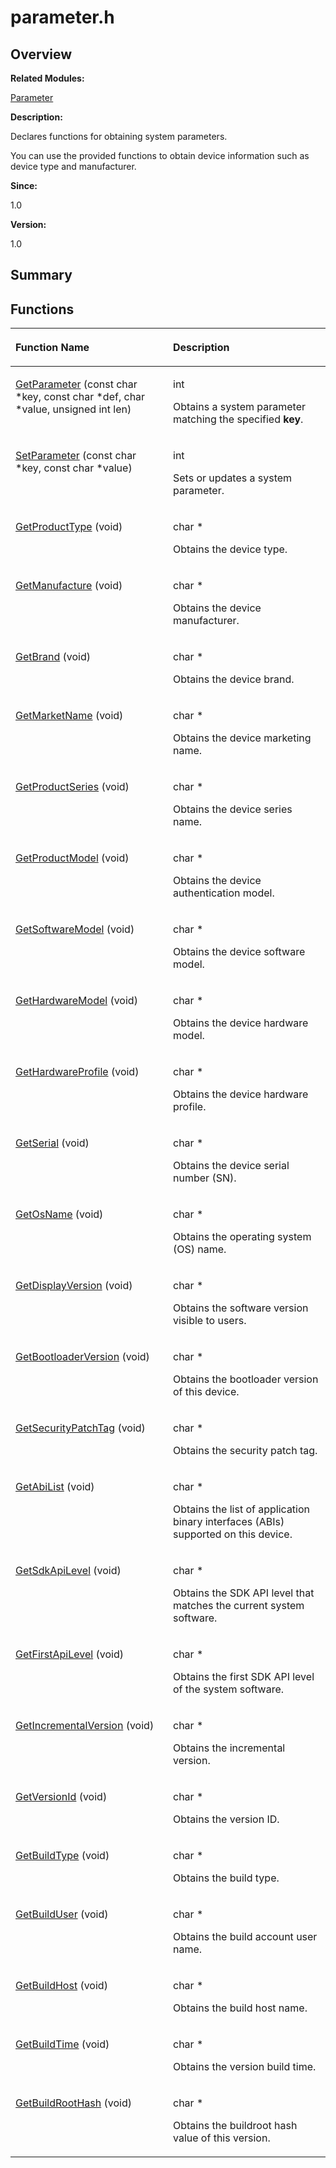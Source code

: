 # parameter.h<a name="EN-US_TOPIC_0000001054476493"></a>

## **Overview**<a name="section2025203949090253"></a>

**Related Modules:**

[Parameter](parameter.md)

**Description:**

Declares functions for obtaining system parameters. 

You can use the provided functions to obtain device information such as device type and manufacturer. 

**Since:**

1.0

**Version:**

1.0

## **Summary**<a name="section1848137634090253"></a>

## Functions<a name="func-members"></a>

<a name="table1670405282090253"></a>
<table><thead align="left"><tr id="row1868692534090253"><th class="cellrowborder" valign="top" width="50%" id="mcps1.1.3.1.1"><p id="p1287535171090253"><a name="p1287535171090253"></a><a name="p1287535171090253"></a>Function Name</p>
</th>
<th class="cellrowborder" valign="top" width="50%" id="mcps1.1.3.1.2"><p id="p2104374310090253"><a name="p2104374310090253"></a><a name="p2104374310090253"></a>Description</p>
</th>
</tr>
</thead>
<tbody><tr id="row646993902090253"><td class="cellrowborder" valign="top" width="50%" headers="mcps1.1.3.1.1 "><p id="p301508763090253"><a name="p301508763090253"></a><a name="p301508763090253"></a><a href="parameter.md#gae6a476fa36d2b1876eee0e4f256db6a6">GetParameter</a> (const char *key, const char *def, char *value, unsigned int len)</p>
</td>
<td class="cellrowborder" valign="top" width="50%" headers="mcps1.1.3.1.2 "><p id="p292798839090253"><a name="p292798839090253"></a><a name="p292798839090253"></a>int </p>
<p id="p136878463090253"><a name="p136878463090253"></a><a name="p136878463090253"></a>Obtains a system parameter matching the specified <strong id="b1062592748090253"><a name="b1062592748090253"></a><a name="b1062592748090253"></a>key</strong>. </p>
</td>
</tr>
<tr id="row1592278771090253"><td class="cellrowborder" valign="top" width="50%" headers="mcps1.1.3.1.1 "><p id="p275992313090253"><a name="p275992313090253"></a><a name="p275992313090253"></a><a href="parameter.md#ga2779b5e59d43308c51f7be38b9c98ddb">SetParameter</a> (const char *key, const char *value)</p>
</td>
<td class="cellrowborder" valign="top" width="50%" headers="mcps1.1.3.1.2 "><p id="p262877172090253"><a name="p262877172090253"></a><a name="p262877172090253"></a>int </p>
<p id="p1495840082090253"><a name="p1495840082090253"></a><a name="p1495840082090253"></a>Sets or updates a system parameter. </p>
</td>
</tr>
<tr id="row1084278906090253"><td class="cellrowborder" valign="top" width="50%" headers="mcps1.1.3.1.1 "><p id="p2094535256090253"><a name="p2094535256090253"></a><a name="p2094535256090253"></a><a href="parameter.md#ga2d6e83004da9cfdef6f3162d484163f1">GetProductType</a> (void)</p>
</td>
<td class="cellrowborder" valign="top" width="50%" headers="mcps1.1.3.1.2 "><p id="p520531316090253"><a name="p520531316090253"></a><a name="p520531316090253"></a>char * </p>
<p id="p504387539090253"><a name="p504387539090253"></a><a name="p504387539090253"></a>Obtains the device type. </p>
</td>
</tr>
<tr id="row444992820090253"><td class="cellrowborder" valign="top" width="50%" headers="mcps1.1.3.1.1 "><p id="p155612496090253"><a name="p155612496090253"></a><a name="p155612496090253"></a><a href="parameter.md#gad6d21dda3b027eb603dd24c7315ee6ea">GetManufacture</a> (void)</p>
</td>
<td class="cellrowborder" valign="top" width="50%" headers="mcps1.1.3.1.2 "><p id="p268528022090253"><a name="p268528022090253"></a><a name="p268528022090253"></a>char * </p>
<p id="p398719692090253"><a name="p398719692090253"></a><a name="p398719692090253"></a>Obtains the device manufacturer. </p>
</td>
</tr>
<tr id="row109766806090253"><td class="cellrowborder" valign="top" width="50%" headers="mcps1.1.3.1.1 "><p id="p479049947090253"><a name="p479049947090253"></a><a name="p479049947090253"></a><a href="parameter.md#gaba787cc6f740d7d8f5e7ccd5a98fc7ed">GetBrand</a> (void)</p>
</td>
<td class="cellrowborder" valign="top" width="50%" headers="mcps1.1.3.1.2 "><p id="p374849272090253"><a name="p374849272090253"></a><a name="p374849272090253"></a>char * </p>
<p id="p1746516213090253"><a name="p1746516213090253"></a><a name="p1746516213090253"></a>Obtains the device brand. </p>
</td>
</tr>
<tr id="row1901121001090253"><td class="cellrowborder" valign="top" width="50%" headers="mcps1.1.3.1.1 "><p id="p2094628942090253"><a name="p2094628942090253"></a><a name="p2094628942090253"></a><a href="parameter.md#gaa3adb204e5affd0a9e18828c1fbf2b0b">GetMarketName</a> (void)</p>
</td>
<td class="cellrowborder" valign="top" width="50%" headers="mcps1.1.3.1.2 "><p id="p24894833090253"><a name="p24894833090253"></a><a name="p24894833090253"></a>char * </p>
<p id="p1665968761090253"><a name="p1665968761090253"></a><a name="p1665968761090253"></a>Obtains the device marketing name. </p>
</td>
</tr>
<tr id="row1981996241090253"><td class="cellrowborder" valign="top" width="50%" headers="mcps1.1.3.1.1 "><p id="p934714375090253"><a name="p934714375090253"></a><a name="p934714375090253"></a><a href="parameter.md#ga8a0d394075a3cbafe7ef0f51d08319a8">GetProductSeries</a> (void)</p>
</td>
<td class="cellrowborder" valign="top" width="50%" headers="mcps1.1.3.1.2 "><p id="p1331067051090253"><a name="p1331067051090253"></a><a name="p1331067051090253"></a>char * </p>
<p id="p1146824487090253"><a name="p1146824487090253"></a><a name="p1146824487090253"></a>Obtains the device series name. </p>
</td>
</tr>
<tr id="row1327287441090253"><td class="cellrowborder" valign="top" width="50%" headers="mcps1.1.3.1.1 "><p id="p1901662120090253"><a name="p1901662120090253"></a><a name="p1901662120090253"></a><a href="parameter.md#gaa62644b77184644fac848f54837f4e5b">GetProductModel</a> (void)</p>
</td>
<td class="cellrowborder" valign="top" width="50%" headers="mcps1.1.3.1.2 "><p id="p14351472090253"><a name="p14351472090253"></a><a name="p14351472090253"></a>char * </p>
<p id="p1400032949090253"><a name="p1400032949090253"></a><a name="p1400032949090253"></a>Obtains the device authentication model. </p>
</td>
</tr>
<tr id="row865860497090253"><td class="cellrowborder" valign="top" width="50%" headers="mcps1.1.3.1.1 "><p id="p337267225090253"><a name="p337267225090253"></a><a name="p337267225090253"></a><a href="parameter.md#ga309a7fb6d9a60f6d6453e3faea030d7a">GetSoftwareModel</a> (void)</p>
</td>
<td class="cellrowborder" valign="top" width="50%" headers="mcps1.1.3.1.2 "><p id="p171184250090253"><a name="p171184250090253"></a><a name="p171184250090253"></a>char * </p>
<p id="p563818289090253"><a name="p563818289090253"></a><a name="p563818289090253"></a>Obtains the device software model. </p>
</td>
</tr>
<tr id="row1491508535090253"><td class="cellrowborder" valign="top" width="50%" headers="mcps1.1.3.1.1 "><p id="p1626344428090253"><a name="p1626344428090253"></a><a name="p1626344428090253"></a><a href="parameter.md#ga0ff61721ab17eb07fcece1ccaf40293a">GetHardwareModel</a> (void)</p>
</td>
<td class="cellrowborder" valign="top" width="50%" headers="mcps1.1.3.1.2 "><p id="p1130187148090253"><a name="p1130187148090253"></a><a name="p1130187148090253"></a>char * </p>
<p id="p1451622420090253"><a name="p1451622420090253"></a><a name="p1451622420090253"></a>Obtains the device hardware model. </p>
</td>
</tr>
<tr id="row1237981345090253"><td class="cellrowborder" valign="top" width="50%" headers="mcps1.1.3.1.1 "><p id="p920571927090253"><a name="p920571927090253"></a><a name="p920571927090253"></a><a href="parameter.md#gaf98290ad8bd5328aff40293ff42d6a9b">GetHardwareProfile</a> (void)</p>
</td>
<td class="cellrowborder" valign="top" width="50%" headers="mcps1.1.3.1.2 "><p id="p387915263090253"><a name="p387915263090253"></a><a name="p387915263090253"></a>char * </p>
<p id="p1346494556090253"><a name="p1346494556090253"></a><a name="p1346494556090253"></a>Obtains the device hardware profile. </p>
</td>
</tr>
<tr id="row1320573125090253"><td class="cellrowborder" valign="top" width="50%" headers="mcps1.1.3.1.1 "><p id="p1630999641090253"><a name="p1630999641090253"></a><a name="p1630999641090253"></a><a href="parameter.md#gacc29ceeab6d312f3becdf19b28b9185d">GetSerial</a> (void)</p>
</td>
<td class="cellrowborder" valign="top" width="50%" headers="mcps1.1.3.1.2 "><p id="p308859535090253"><a name="p308859535090253"></a><a name="p308859535090253"></a>char * </p>
<p id="p966057522090253"><a name="p966057522090253"></a><a name="p966057522090253"></a>Obtains the device serial number (SN). </p>
</td>
</tr>
<tr id="row942512153090253"><td class="cellrowborder" valign="top" width="50%" headers="mcps1.1.3.1.1 "><p id="p309568364090253"><a name="p309568364090253"></a><a name="p309568364090253"></a><a href="parameter.md#ga1402657e793875973f8801f631c29781">GetOsName</a> (void)</p>
</td>
<td class="cellrowborder" valign="top" width="50%" headers="mcps1.1.3.1.2 "><p id="p1452428367090253"><a name="p1452428367090253"></a><a name="p1452428367090253"></a>char * </p>
<p id="p970011927090253"><a name="p970011927090253"></a><a name="p970011927090253"></a>Obtains the operating system (OS) name. </p>
</td>
</tr>
<tr id="row630287623090253"><td class="cellrowborder" valign="top" width="50%" headers="mcps1.1.3.1.1 "><p id="p46256483090253"><a name="p46256483090253"></a><a name="p46256483090253"></a><a href="parameter.md#gaacd61c8a367a307d5b5c3e907822f271">GetDisplayVersion</a> (void)</p>
</td>
<td class="cellrowborder" valign="top" width="50%" headers="mcps1.1.3.1.2 "><p id="p1089774458090253"><a name="p1089774458090253"></a><a name="p1089774458090253"></a>char * </p>
<p id="p288964090253"><a name="p288964090253"></a><a name="p288964090253"></a>Obtains the software version visible to users. </p>
</td>
</tr>
<tr id="row1374094068090253"><td class="cellrowborder" valign="top" width="50%" headers="mcps1.1.3.1.1 "><p id="p402410441090253"><a name="p402410441090253"></a><a name="p402410441090253"></a><a href="parameter.md#gab033380f4acabc3304c401ea40034a3b">GetBootloaderVersion</a> (void)</p>
</td>
<td class="cellrowborder" valign="top" width="50%" headers="mcps1.1.3.1.2 "><p id="p357676075090253"><a name="p357676075090253"></a><a name="p357676075090253"></a>char * </p>
<p id="p564105585090253"><a name="p564105585090253"></a><a name="p564105585090253"></a>Obtains the bootloader version of this device. </p>
</td>
</tr>
<tr id="row2128566460090253"><td class="cellrowborder" valign="top" width="50%" headers="mcps1.1.3.1.1 "><p id="p2053487280090253"><a name="p2053487280090253"></a><a name="p2053487280090253"></a><a href="parameter.md#gaa2407d8ce39e4a151b7e9d45123794c2">GetSecurityPatchTag</a> (void)</p>
</td>
<td class="cellrowborder" valign="top" width="50%" headers="mcps1.1.3.1.2 "><p id="p1313649896090253"><a name="p1313649896090253"></a><a name="p1313649896090253"></a>char * </p>
<p id="p865275348090253"><a name="p865275348090253"></a><a name="p865275348090253"></a>Obtains the security patch tag. </p>
</td>
</tr>
<tr id="row115664205090253"><td class="cellrowborder" valign="top" width="50%" headers="mcps1.1.3.1.1 "><p id="p220970175090253"><a name="p220970175090253"></a><a name="p220970175090253"></a><a href="parameter.md#gaa5e3d6179f398e407b632cc53410cd1a">GetAbiList</a> (void)</p>
</td>
<td class="cellrowborder" valign="top" width="50%" headers="mcps1.1.3.1.2 "><p id="p1767828957090253"><a name="p1767828957090253"></a><a name="p1767828957090253"></a>char * </p>
<p id="p76023494090253"><a name="p76023494090253"></a><a name="p76023494090253"></a>Obtains the list of application binary interfaces (ABIs) supported on this device. </p>
</td>
</tr>
<tr id="row1585316826090253"><td class="cellrowborder" valign="top" width="50%" headers="mcps1.1.3.1.1 "><p id="p1878687053090253"><a name="p1878687053090253"></a><a name="p1878687053090253"></a><a href="parameter.md#ga4720291ec5700581109e2f7943e2e371">GetSdkApiLevel</a> (void)</p>
</td>
<td class="cellrowborder" valign="top" width="50%" headers="mcps1.1.3.1.2 "><p id="p1674179542090253"><a name="p1674179542090253"></a><a name="p1674179542090253"></a>char * </p>
<p id="p535416040090253"><a name="p535416040090253"></a><a name="p535416040090253"></a>Obtains the SDK API level that matches the current system software. </p>
</td>
</tr>
<tr id="row1006475472090253"><td class="cellrowborder" valign="top" width="50%" headers="mcps1.1.3.1.1 "><p id="p556731218090253"><a name="p556731218090253"></a><a name="p556731218090253"></a><a href="parameter.md#ga6f62d683d76a160775b3ac46e856955e">GetFirstApiLevel</a> (void)</p>
</td>
<td class="cellrowborder" valign="top" width="50%" headers="mcps1.1.3.1.2 "><p id="p81189580090253"><a name="p81189580090253"></a><a name="p81189580090253"></a>char * </p>
<p id="p1022731455090253"><a name="p1022731455090253"></a><a name="p1022731455090253"></a>Obtains the first SDK API level of the system software. </p>
</td>
</tr>
<tr id="row1177758866090253"><td class="cellrowborder" valign="top" width="50%" headers="mcps1.1.3.1.1 "><p id="p451260612090253"><a name="p451260612090253"></a><a name="p451260612090253"></a><a href="parameter.md#ga3d52b0a354555dbb16c265d5d5923546">GetIncrementalVersion</a> (void)</p>
</td>
<td class="cellrowborder" valign="top" width="50%" headers="mcps1.1.3.1.2 "><p id="p946494334090253"><a name="p946494334090253"></a><a name="p946494334090253"></a>char * </p>
<p id="p895566138090253"><a name="p895566138090253"></a><a name="p895566138090253"></a>Obtains the incremental version. </p>
</td>
</tr>
<tr id="row1113488071090253"><td class="cellrowborder" valign="top" width="50%" headers="mcps1.1.3.1.1 "><p id="p670878506090253"><a name="p670878506090253"></a><a name="p670878506090253"></a><a href="parameter.md#gaea3cb294680fcef18a0a52f35fdaa124">GetVersionId</a> (void)</p>
</td>
<td class="cellrowborder" valign="top" width="50%" headers="mcps1.1.3.1.2 "><p id="p632726333090253"><a name="p632726333090253"></a><a name="p632726333090253"></a>char * </p>
<p id="p1367448860090253"><a name="p1367448860090253"></a><a name="p1367448860090253"></a>Obtains the version ID. </p>
</td>
</tr>
<tr id="row449160145090253"><td class="cellrowborder" valign="top" width="50%" headers="mcps1.1.3.1.1 "><p id="p1413047878090253"><a name="p1413047878090253"></a><a name="p1413047878090253"></a><a href="parameter.md#gad1a95a2a073bf7f78c6a8513e29c3ddc">GetBuildType</a> (void)</p>
</td>
<td class="cellrowborder" valign="top" width="50%" headers="mcps1.1.3.1.2 "><p id="p727684991090253"><a name="p727684991090253"></a><a name="p727684991090253"></a>char * </p>
<p id="p1937327938090253"><a name="p1937327938090253"></a><a name="p1937327938090253"></a>Obtains the build type. </p>
</td>
</tr>
<tr id="row2092921742090253"><td class="cellrowborder" valign="top" width="50%" headers="mcps1.1.3.1.1 "><p id="p1928746957090253"><a name="p1928746957090253"></a><a name="p1928746957090253"></a><a href="parameter.md#gaa49edb9e675d928790a8ca7332905659">GetBuildUser</a> (void)</p>
</td>
<td class="cellrowborder" valign="top" width="50%" headers="mcps1.1.3.1.2 "><p id="p600894166090253"><a name="p600894166090253"></a><a name="p600894166090253"></a>char * </p>
<p id="p149621907090253"><a name="p149621907090253"></a><a name="p149621907090253"></a>Obtains the build account user name. </p>
</td>
</tr>
<tr id="row1371218312090253"><td class="cellrowborder" valign="top" width="50%" headers="mcps1.1.3.1.1 "><p id="p510729632090253"><a name="p510729632090253"></a><a name="p510729632090253"></a><a href="parameter.md#ga54aad44d8a1c01ee1a3af82b5464e616">GetBuildHost</a> (void)</p>
</td>
<td class="cellrowborder" valign="top" width="50%" headers="mcps1.1.3.1.2 "><p id="p1577863598090253"><a name="p1577863598090253"></a><a name="p1577863598090253"></a>char * </p>
<p id="p989634434090253"><a name="p989634434090253"></a><a name="p989634434090253"></a>Obtains the build host name. </p>
</td>
</tr>
<tr id="row207694609090253"><td class="cellrowborder" valign="top" width="50%" headers="mcps1.1.3.1.1 "><p id="p2106582078090253"><a name="p2106582078090253"></a><a name="p2106582078090253"></a><a href="parameter.md#ga6707dd0565fd65ab18149aa70ec233ac">GetBuildTime</a> (void)</p>
</td>
<td class="cellrowborder" valign="top" width="50%" headers="mcps1.1.3.1.2 "><p id="p1181112842090253"><a name="p1181112842090253"></a><a name="p1181112842090253"></a>char * </p>
<p id="p1914448352090253"><a name="p1914448352090253"></a><a name="p1914448352090253"></a>Obtains the version build time. </p>
</td>
</tr>
<tr id="row1912850669090253"><td class="cellrowborder" valign="top" width="50%" headers="mcps1.1.3.1.1 "><p id="p1294657829090253"><a name="p1294657829090253"></a><a name="p1294657829090253"></a><a href="parameter.md#ga26f28a1bf6f0f3c550c716223397673c">GetBuildRootHash</a> (void)</p>
</td>
<td class="cellrowborder" valign="top" width="50%" headers="mcps1.1.3.1.2 "><p id="p1181327302090253"><a name="p1181327302090253"></a><a name="p1181327302090253"></a>char * </p>
<p id="p1161435923090253"><a name="p1161435923090253"></a><a name="p1161435923090253"></a>Obtains the buildroot hash value of this version. </p>
</td>
</tr>
</tbody>
</table>

